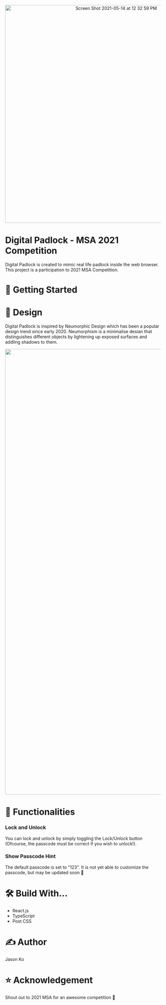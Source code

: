 
<p align="center">
  <img width="703" alt="Screen Shot 2021-05-14 at 12 32 59 PM" src="https://user-images.githubusercontent.com/54789857/118203620-8abfc700-b4b0-11eb-90ab-10b65bd4dc91.png">
</p>

# Digital Padlock - MSA 2021 Competition

Digital Padlock is created to mimic real life padlock inside the web browser. This project is a participation to 2021 MSA Competition.

# 🙌 Getting Started

# 🎨 Design
Digital Padlock is inspired by Neumorphic Design which has been a popular design trend since early 2020. Neumorphism is a minimalise desian that distinguishes different objects by lightening up exposed surfaces and addling shadows to them. 
<p align="center">
  <img width="1438" alt="Screen Shot 2021-05-14 at 12 32 04 PM" src="https://user-images.githubusercontent.com/54789857/118203567-6f54bc00-b4b0-11eb-84f0-d22a55bbe839.png">
</p>

# 📝 Functionalities
### Lock and Unlock
You can lock and unlock by simply toggling the Lock/Unlock button (Ofcourse, the passcode must be correct if you wish to unlock!).

### Show Passcode Hint
The default passcode is set to "123". It is not yet able to customize the passcode, but may be updated soon 🤞

# 🛠 Build With...
* React.js
* TypeScript
* Post CSS

# ✍️ Author
Jason Ko

# ⭐️ Acknowledgement
Shout out to 2021 MSA for an awesome competition 🙌
